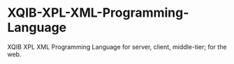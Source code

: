 XQIB-XPL-XML-Programming-Language
=================================

XQIB XPL XML Programming Language for server, client, middle-tier; for the web. 
